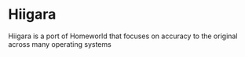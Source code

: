 # Hiigara
Hiigara is a port of Homeworld that focuses on accuracy to the original across many operating systems
